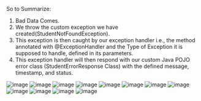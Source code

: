 So to Summarize:
1. Bad Data Comes.
2. We throw the custom exception we have created(StudentNotFoundException).
3. This exception is then caught by our exception handler i.e., the method annotated with @ExceptionHandler and the Type of Exception it is supposed to handle, defined in its parameters.
4. This exception handler will then respond with our custom Java POJO error class (StudentErrorResponse Class) with the defined message, timestamp, and status.

![image](https://github.com/user-attachments/assets/1e1fd270-7c5a-4d3f-9b79-40d2398fe823)
![image](https://github.com/user-attachments/assets/f2e539ea-1747-43da-838b-d68e4ae6412f)
![image](https://github.com/user-attachments/assets/ca90df54-4c60-4393-a900-3681c01ba2fe)
![image](https://github.com/user-attachments/assets/0ecbb1d5-f155-442c-975f-33f772c60554)
![image](https://github.com/user-attachments/assets/315b2b59-01e5-47d5-b60f-55aeaa541aaf)
![image](https://github.com/user-attachments/assets/81c4f355-4649-4107-bf81-223fae469adc)
![image](https://github.com/user-attachments/assets/79de9341-2a7d-4318-bcd8-91adbba4563e)
![image](https://github.com/user-attachments/assets/8516b550-ab49-4f84-96ce-af499bc08b65)
![image](https://github.com/user-attachments/assets/37542993-0dab-43cd-9058-1a94e0648712)
![image](https://github.com/user-attachments/assets/4d07ffd7-b73f-41a0-948c-8e356bcb624b)
![image](https://github.com/user-attachments/assets/51d615fa-4f6b-4104-b348-2b010d094842)
![image](https://github.com/user-attachments/assets/fd5793d3-1317-4f01-81f9-a4b0e53566e1)
